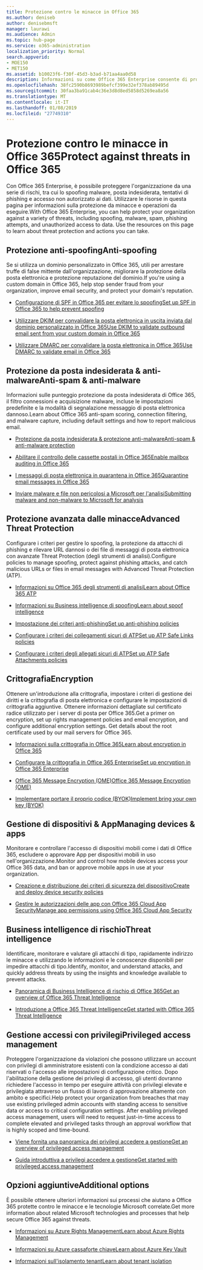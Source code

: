 ```yaml
---
title: Protezione contro le minacce in Office 365
ms.author: deniseb
author: denisebmsft
manager: laurawi
ms.audience: Admin
ms.topic: hub-page
ms.service: o365-administration
localization_priority: Normal
search.appverid:
- MOE150
- MET150
ms.assetid: b10023f6-f30f-45d3-b3ad-b71aa4aa0d58
description: Informazioni su come Office 365 Enterprise consente di proteggere l'organizzazione da una serie di rischi, tra cui lo spoofing malware, posta indesiderata, tentativi di phishing e accesso non autorizzato ai dati.
ms.openlocfilehash: 38fc2590b8693989befcf399e32ef378ab89495d
ms.sourcegitcommit: 30faa3ba91cab4c36e3d8d8ed5858d5269ea8a56
ms.translationtype: MT
ms.contentlocale: it-IT
ms.lasthandoff: 01/08/2019
ms.locfileid: "27749310"
---
```

# <a name="protect-against-threats-in-office-365"></a><span data-ttu-id="7459d-103">Protezione contro le minacce in Office 365</span><span class="sxs-lookup"><span data-stu-id="7459d-103">Protect against threats in Office 365</span></span>

<span data-ttu-id="7459d-p101">Con Office 365 Enterprise, è possibile proteggere l'organizzazione da una serie di rischi, tra cui lo spoofing malware, posta indesiderata, tentativi di phishing e accesso non autorizzato ai dati. Utilizzare le risorse in questa pagina per informazioni sulla protezione da minacce e operazioni da eseguire.</span><span class="sxs-lookup"><span data-stu-id="7459d-p101">With Office 365 Enterprise, you can help protect your organization against a variety of threats, including spoofing, malware, spam, phishing attempts, and unauthorized access to data. Use the resources on this page to learn about threat protection and actions you can take.</span></span>
  
## <a name="anti-spoofing"></a><span data-ttu-id="7459d-106">Protezione anti-spoofing</span><span class="sxs-lookup"><span data-stu-id="7459d-106">Anti-spoofing</span></span>

<span data-ttu-id="7459d-107">Se si utilizza un dominio personalizzato in Office 365, utili per arrestare truffe di false mittente dall'organizzazione, migliorare la protezione della posta elettronica e protezione reputazione del dominio.</span><span class="sxs-lookup"><span data-stu-id="7459d-107">If you're using a custom domain in Office 365, help stop sender fraud from your organization, improve email security, and protect your domain's reputation.</span></span>
  
- [<span data-ttu-id="7459d-108">Configurazione di SPF in Office 365 per evitare lo spoofing</span><span class="sxs-lookup"><span data-stu-id="7459d-108">Set up SPF in Office 365 to help prevent spoofing</span></span>](set-up-spf-in-office-365-to-help-prevent-spoofing.md)
    
- [<span data-ttu-id="7459d-109">Utilizzare DKIM per convalidare la posta elettronica in uscita inviata dal dominio personalizzato in Office 365</span><span class="sxs-lookup"><span data-stu-id="7459d-109">Use DKIM to validate outbound email sent from your custom domain in Office 365</span></span>](use-dkim-to-validate-outbound-email.md)
    
- [<span data-ttu-id="7459d-110">Utilizzare DMARC per convalidare la posta elettronica in Office 365</span><span class="sxs-lookup"><span data-stu-id="7459d-110">Use DMARC to validate email in Office 365</span></span>](use-dmarc-to-validate-email.md)
    
## <a name="anti-spam-amp-anti-malware"></a><span data-ttu-id="7459d-111">Protezione da posta indesiderata &amp; anti-malware</span><span class="sxs-lookup"><span data-stu-id="7459d-111">Anti-spam &amp; anti-malware</span></span>

<span data-ttu-id="7459d-112">Informazioni sulle punteggio protezione da posta indesiderata di Office 365, il filtro connessioni e acquisizione malware, incluse le impostazioni predefinite e la modalità di segnalazione messaggio di posta elettronica dannoso.</span><span class="sxs-lookup"><span data-stu-id="7459d-112">Learn about Office 365 anti-spam scoring, connection filtering, and malware capture, including default settings and how to report malicious email.</span></span>
  
- [<span data-ttu-id="7459d-113">Protezione da posta indesiderata &amp; protezione anti-malware</span><span class="sxs-lookup"><span data-stu-id="7459d-113">Anti-spam &amp; anti-malware protection</span></span>](anti-spam-and-anti-malware-protection.md)
    
- [<span data-ttu-id="7459d-114">Abilitare il controllo delle cassette postali in Office 365</span><span class="sxs-lookup"><span data-stu-id="7459d-114">Enable mailbox auditing in Office 365</span></span>](enable-mailbox-auditing.md)
    
- [<span data-ttu-id="7459d-115">I messaggi di posta elettronica in quarantena in Office 365</span><span class="sxs-lookup"><span data-stu-id="7459d-115">Quarantine email messages in Office 365</span></span>](quarantine-email-messages.md)
    
- [<span data-ttu-id="7459d-116">Inviare malware e file non pericolosi a Microsoft per l'analisi</span><span class="sxs-lookup"><span data-stu-id="7459d-116">Submitting malware and non-malware to Microsoft for analysis</span></span>](submitting-malware-and-non-malware-to-microsoft-for-analysis.md)
    
## <a name="advanced-threat-protection"></a><span data-ttu-id="7459d-117">Protezione avanzata dalle minacce</span><span class="sxs-lookup"><span data-stu-id="7459d-117">Advanced Threat Protection</span></span>

<span data-ttu-id="7459d-118">Configurare i criteri per gestire lo spoofing, la protezione da attacchi di phishing e rilevare URL dannosi o dei file di messaggi di posta elettronica con avanzate Threat Protection (degli strumenti di analisi).</span><span class="sxs-lookup"><span data-stu-id="7459d-118">Configure policies to manage spoofing, protect against phishing attacks, and catch malicious URLs or files in email messages with Advanced Threat Protection (ATP).</span></span>
  
- [<span data-ttu-id="7459d-119">Informazioni su Office 365 degli strumenti di analisi</span><span class="sxs-lookup"><span data-stu-id="7459d-119">Learn about Office 365 ATP</span></span>](office-365-atp.md)
    
- [<span data-ttu-id="7459d-120">Informazioni su Business intelligence di spoofing</span><span class="sxs-lookup"><span data-stu-id="7459d-120">Learn about spoof intelligence</span></span>](learn-about-spoof-intelligence.md)
    
- [<span data-ttu-id="7459d-121">Impostazione dei criteri anti-phishing</span><span class="sxs-lookup"><span data-stu-id="7459d-121">Set up anti-phishing policies</span></span>](set-up-anti-phishing-policies.md)
    
- [<span data-ttu-id="7459d-122">Configurare i criteri dei collegamenti sicuri di ATP</span><span class="sxs-lookup"><span data-stu-id="7459d-122">Set up ATP Safe Links policies</span></span>](set-up-atp-safe-links-policies.md)
    
- [<span data-ttu-id="7459d-123">Configurare i criteri degli allegati sicuri di ATP</span><span class="sxs-lookup"><span data-stu-id="7459d-123">Set up ATP Safe Attachments policies</span></span>](set-up-atp-safe-attachments-policies.md)
    
## <a name="encryption"></a><span data-ttu-id="7459d-124">Crittografia</span><span class="sxs-lookup"><span data-stu-id="7459d-124">Encryption</span></span>

<span data-ttu-id="7459d-p102">Ottenere un'introduzione alla crittografia, impostare i criteri di gestione dei diritti e la crittografia di posta elettronica e configurare le impostazioni di crittografia aggiuntive. Ottenere informazioni dettagliate sul certificato radice utilizzato per i server di posta per Office 365.</span><span class="sxs-lookup"><span data-stu-id="7459d-p102">Get a primer on encryption, set up rights management policies and email encryption, and configure additional encryption settings. Get details about the root certificate used by our mail servers for Office 365.</span></span>
  
- [<span data-ttu-id="7459d-127">Informazioni sulla crittografia in Office 365</span><span class="sxs-lookup"><span data-stu-id="7459d-127">Learn about encryption in Office 365</span></span>](encryption.md)
    
- [<span data-ttu-id="7459d-128">Configurare la crittografia in Office 365 Enterprise</span><span class="sxs-lookup"><span data-stu-id="7459d-128">Set up encryption in Office 365 Enterprise</span></span>](set-up-encryption.md)
    
- [<span data-ttu-id="7459d-129">Office 365 Message Encryption (OME)</span><span class="sxs-lookup"><span data-stu-id="7459d-129">Office 365 Message Encryption (OME)</span></span>](ome.md)
    
- [<span data-ttu-id="7459d-130">Implementare portare il proprio codice (BYOK)</span><span class="sxs-lookup"><span data-stu-id="7459d-130">Implement bring your own key (BYOK)</span></span>](https://docs.microsoft.com/azure/key-vault/key-vault-hsm-protected-keys#implementing-bring-your-own-key-byok-for-azure-key-vault)
    
## <a name="managing-devices-amp-apps"></a><span data-ttu-id="7459d-131">Gestione di dispositivi &amp; App</span><span class="sxs-lookup"><span data-stu-id="7459d-131">Managing devices &amp; apps</span></span>

<span data-ttu-id="7459d-132">Monitorare e controllare l'accesso di dispositivi mobili come i dati di Office 365, escludere o approvare App per dispositivi mobili in uso nell'organizzazione.</span><span class="sxs-lookup"><span data-stu-id="7459d-132">Monitor and control how mobile devices access your Office 365 data, and ban or approve mobile apps in use at your organization.</span></span>
  
- [<span data-ttu-id="7459d-133">Creazione e distribuzione dei criteri di sicurezza del dispositivo</span><span class="sxs-lookup"><span data-stu-id="7459d-133">Create and deploy device security policies</span></span>](https://support.office.com/article/d310f556-8bfb-497b-9bd7-fe3c36ea2fd6)
    
- [<span data-ttu-id="7459d-134">Gestire le autorizzazioni delle app con Office 365 Cloud App Security</span><span class="sxs-lookup"><span data-stu-id="7459d-134">Manage app permissions using Office 365 Cloud App Security</span></span>](manage-app-permissions-in-ocas.md)
    
## <a name="threat-intelligence"></a><span data-ttu-id="7459d-135">Business intelligence di rischio</span><span class="sxs-lookup"><span data-stu-id="7459d-135">Threat intelligence</span></span>

<span data-ttu-id="7459d-136">Identificare, monitorare e valutare gli attacchi di tipo, rapidamente indirizzo le minacce e utilizzando le informazioni e le conoscenze disponibili per impedire attacchi di tipo.</span><span class="sxs-lookup"><span data-stu-id="7459d-136">Identify, monitor, and understand attacks, and quickly address threats by using the insights and knowledge available to prevent attacks.</span></span>
  
- [<span data-ttu-id="7459d-137">Panoramica di Business Intelligence di rischio di Office 365</span><span class="sxs-lookup"><span data-stu-id="7459d-137">Get an overview of Office 365 Threat Intelligence</span></span>](office-365-ti.md)
    
- [<span data-ttu-id="7459d-138">Introduzione a Office 365 Threat Intelligence</span><span class="sxs-lookup"><span data-stu-id="7459d-138">Get started with Office 365 Threat Intelligence</span></span>](get-started-with-ti.md)
    
## <a name="privileged-access-management"></a><span data-ttu-id="7459d-139">Gestione accessi con privilegi</span><span class="sxs-lookup"><span data-stu-id="7459d-139">Privileged access management</span></span>

<span data-ttu-id="7459d-p103">Proteggere l'organizzazione da violazioni che possono utilizzare un account con privilegi di amministratore esistenti con la condizione accesso ai dati riservati o l'accesso alle impostazioni di configurazione critico. Dopo l'abilitazione della gestione dei privilegi di accesso, gli utenti dovranno richiedere l'accesso in tempo per eseguire attività con privilegi elevate e privilegiata attraverso un flusso di lavoro di approvazione altamente con ambito e specifici.</span><span class="sxs-lookup"><span data-stu-id="7459d-p103">Help protect your organization from breaches that may use existing privileged admin accounts with standing access to sensitive data or access to critical configuration settings. After enabling privileged access management, users will need to request just-in-time access to complete elevated and privileged tasks through an approval workflow that is highly scoped and time-bound.</span></span>
  
- [<span data-ttu-id="7459d-142">Viene fornita una panoramica dei privilegi accedere a gestione</span><span class="sxs-lookup"><span data-stu-id="7459d-142">Get an overview of privileged access management</span></span>](privileged-access-management-overview.md)
    
- [<span data-ttu-id="7459d-143">Guida introduttiva a privilegi accedere a gestione</span><span class="sxs-lookup"><span data-stu-id="7459d-143">Get started with privileged access management</span></span>](privileged-access-management-configuration.md)

## <a name="additional-options"></a><span data-ttu-id="7459d-144">Opzioni aggiuntive</span><span class="sxs-lookup"><span data-stu-id="7459d-144">Additional options</span></span>

<span data-ttu-id="7459d-145">È possibile ottenere ulteriori informazioni sui processi che aiutano a Office 365 protette contro le minacce e le tecnologie Microsoft correlate.</span><span class="sxs-lookup"><span data-stu-id="7459d-145">Get more information about related Microsoft technologies and processes that help secure Office 365 against threats.</span></span>
  
- [<span data-ttu-id="7459d-146">Informazioni su Azure Rights Management</span><span class="sxs-lookup"><span data-stu-id="7459d-146">Learn about Azure Rights Management</span></span>](https://docs.microsoft.com/information-protection/understand-explore/what-is-azure-rms)
    
- [<span data-ttu-id="7459d-147">Informazioni su Azure cassaforte chiave</span><span class="sxs-lookup"><span data-stu-id="7459d-147">Learn about Azure Key Vault</span></span>](https://docs.microsoft.com/azure/key-vault/)
    
- [<span data-ttu-id="7459d-148">Informazioni sull'isolamento tenant</span><span class="sxs-lookup"><span data-stu-id="7459d-148">Learn about tenant isolation</span></span>](http://download.microsoft.com/download/3/F/0/3F0420A2-657B-44B6-B21E-D7BD98A94390/Tenant%20Isolation%20in%20Office%20365.pdf)
    

